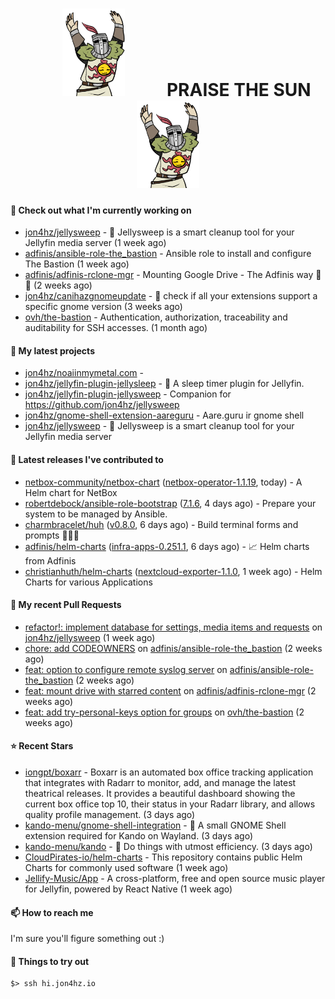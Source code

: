 <h1 align="center">
  <img src="./assets/praise-the-sun.gif" width="100" alt="PRAISE THE SUN" style="margin: 0 60px;"/>
  PRAISE THE SUN
  <img src="./assets/praise-the-sun.gif" width="100" alt="PRAISE THE SUN" style="margin: 0 60px;"/>
</h1>

#### 👷 Check out what I'm currently working on

- [jon4hz/jellysweep](https://github.com/jon4hz/jellysweep) - 🧹 Jellysweep is a smart cleanup tool for your Jellyfin media server (1 week ago)
- [adfinis/ansible-role-the_bastion](https://github.com/adfinis/ansible-role-the_bastion) - Ansible role to install and configure The Bastion (1 week ago)
- [adfinis/adfinis-rclone-mgr](https://github.com/adfinis/adfinis-rclone-mgr) - Mounting Google Drive - The Adfinis way 🧙✨ (2 weeks ago)
- [jon4hz/canihazgnomeupdate](https://github.com/jon4hz/canihazgnomeupdate) - 🧙 check if all your extensions support a specific gnome version (3 weeks ago)
- [ovh/the-bastion](https://github.com/ovh/the-bastion) - Authentication, authorization, traceability and auditability for SSH accesses. (1 month ago)

#### 🌱 My latest projects

- [jon4hz/noaiinmymetal.com](https://github.com/jon4hz/noaiinmymetal.com) - 
- [jon4hz/jellyfin-plugin-jellysleep](https://github.com/jon4hz/jellyfin-plugin-jellysleep) - 🌙 A sleep timer plugin for Jellyfin.
- [jon4hz/jellyfin-plugin-jellysweep](https://github.com/jon4hz/jellyfin-plugin-jellysweep) - Companion for https://github.com/jon4hz/jellysweep
- [jon4hz/gnome-shell-extension-aareguru](https://github.com/jon4hz/gnome-shell-extension-aareguru) - Aare.guru ir gnome shell
- [jon4hz/jellysweep](https://github.com/jon4hz/jellysweep) - 🧹 Jellysweep is a smart cleanup tool for your Jellyfin media server

#### 🔭 Latest releases I've contributed to

- [netbox-community/netbox-chart](https://github.com/netbox-community/netbox-chart) ([netbox-operator-1.1.19](https://github.com/netbox-community/netbox-chart/releases/tag/netbox-operator-1.1.19), today) - A Helm chart for NetBox
- [robertdebock/ansible-role-bootstrap](https://github.com/robertdebock/ansible-role-bootstrap) ([7.1.6](https://github.com/robertdebock/ansible-role-bootstrap/releases/tag/7.1.6), 4 days ago) - Prepare your system to be managed by Ansible.
- [charmbracelet/huh](https://github.com/charmbracelet/huh) ([v0.8.0](https://github.com/charmbracelet/huh/releases/tag/v0.8.0), 6 days ago) - Build terminal forms and prompts 🤷🏻‍♀️
- [adfinis/helm-charts](https://github.com/adfinis/helm-charts) ([infra-apps-0.251.1](https://github.com/adfinis/helm-charts/releases/tag/infra-apps-0.251.1), 6 days ago) - 📈 Helm charts from Adfinis
- [christianhuth/helm-charts](https://github.com/christianhuth/helm-charts) ([nextcloud-exporter-1.1.0](https://github.com/christianhuth/helm-charts/releases/tag/nextcloud-exporter-1.1.0), 1 week ago) - Helm Charts for various Applications

#### 🔨 My recent Pull Requests

- [refactor!: implement database for settings, media items and requests](https://github.com/jon4hz/jellysweep/pull/133) on [jon4hz/jellysweep](https://github.com/jon4hz/jellysweep) (1 week ago)
- [chore: add CODEOWNERS](https://github.com/adfinis/ansible-role-the_bastion/pull/7) on [adfinis/ansible-role-the_bastion](https://github.com/adfinis/ansible-role-the_bastion) (2 weeks ago)
- [feat: option to configure remote syslog server](https://github.com/adfinis/ansible-role-the_bastion/pull/6) on [adfinis/ansible-role-the_bastion](https://github.com/adfinis/ansible-role-the_bastion) (2 weeks ago)
- [feat: mount drive with starred content](https://github.com/adfinis/adfinis-rclone-mgr/pull/52) on [adfinis/adfinis-rclone-mgr](https://github.com/adfinis/adfinis-rclone-mgr) (2 weeks ago)
- [feat: add try-personal-keys option for groups](https://github.com/ovh/the-bastion/pull/593) on [ovh/the-bastion](https://github.com/ovh/the-bastion) (2 weeks ago)

#### ⭐ Recent Stars

- [iongpt/boxarr](https://github.com/iongpt/boxarr) - Boxarr is an automated box office tracking application that integrates with Radarr to monitor, add, and manage the latest theatrical releases. It provides a beautiful dashboard showing the current box office top 10, their status in your Radarr library, and allows quality profile management. (3 days ago)
- [kando-menu/gnome-shell-integration](https://github.com/kando-menu/gnome-shell-integration) - 🐚 A small GNOME Shell extension required for Kando on Wayland.  (3 days ago)
- [kando-menu/kando](https://github.com/kando-menu/kando) - 🌸 Do things with utmost efficiency. (3 days ago)
- [CloudPirates-io/helm-charts](https://github.com/CloudPirates-io/helm-charts) - This repository contains public Helm Charts for commonly used software (1 week ago)
- [Jellify-Music/App](https://github.com/Jellify-Music/App) - A cross-platform, free and open source music player for Jellyfin, powered by React Native (1 week ago)

#### 📫 How to reach me
I'm sure you'll figure something out :)

#### 👀 Things to try out
```
$> ssh hi.jon4hz.io
```